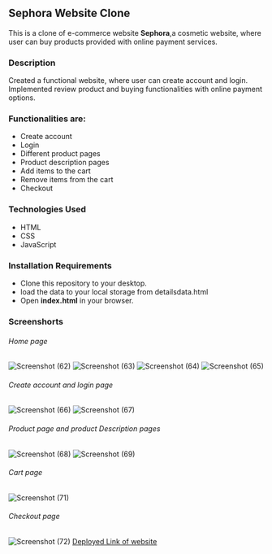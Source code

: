 
 ## Sephora Website Clone
 
This is a clone of e-commerce website **Sephora**,a cosmetic website, where user can buy products provided with online payment services.


### Description

Created a functional website, where user can create account and login.
Implemented review product and buying functionalities with online payment options.

### Functionalities are:

* Create account
* Login
* Different product pages 
* Product description pages
* Add items to the cart
* Remove items from the cart
* Checkout

### Technologies Used

* HTML
* CSS
* JavaScript

### Installation Requirements

* Clone this repository to your desktop.
* load the data to your local storage from detailsdata.html 
* Open **index.html** in your browser.


### Screenshorts

###### Home page

![Screenshot (62)](https://user-images.githubusercontent.com/100186167/168543447-278886e3-eb60-4a80-a872-642625c92bb0.png)
![Screenshot (63)](https://user-images.githubusercontent.com/100186167/168543582-8ca82c88-aabe-41ef-b7bb-2ad0ee6e9808.png)
![Screenshot (64)](https://user-images.githubusercontent.com/100186167/168543708-f9f4c982-322f-428f-81e7-d16b1dc83864.png)
![Screenshot (65)](https://user-images.githubusercontent.com/100186167/168543794-4c0dd433-4075-487d-a21b-a19f9c3bc58d.png)

###### Create account and login page

![Screenshot (66)](https://user-images.githubusercontent.com/100186167/168544280-5aaae76a-3987-413b-a91f-2c94fc28af7f.png)
![Screenshot (67)](https://user-images.githubusercontent.com/100186167/168544417-7e2b0b6f-46f6-43e5-93ec-0b260566fae5.png)

###### Product page and product Description pages

![Screenshot (68)](https://user-images.githubusercontent.com/100186167/168544636-0225feb4-7431-4782-b08e-45eab4621233.png)
![Screenshot (69)](https://user-images.githubusercontent.com/100186167/168544759-8517b364-47a9-4e3a-90da-8cb5e4c39870.png)

###### Cart page

![Screenshot (71)](https://user-images.githubusercontent.com/100186167/168545115-775cfbbe-31c6-4a6a-ae64-e43bc0281dce.png)

###### Checkout page

![Screenshot (72)](https://user-images.githubusercontent.com/100186167/168545318-796397f1-8fc2-45ae-878e-d1b2cf6c6b52.png)
[Deployed Link of website](https://sephora-website-clone.vercel.app/)

